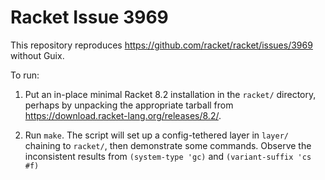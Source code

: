 # Racket Issue 3969

This repository reproduces <https://github.com/racket/racket/issues/3969>
without Guix.

To run:

 1. Put an in-place minimal Racket 8.2 installation in the `racket/`
    directory, perhaps by unpacking the appropriate tarball from
    <https://download.racket-lang.org/releases/8.2/>.

 2. Run `make`. The script will set up a config-tethered layer in `layer/`
    chaining to `racket/`, then demonstrate some commands.
    Observe the inconsistent results from `(system-type 'gc)` and `(variant-suffix 'cs #f)`
